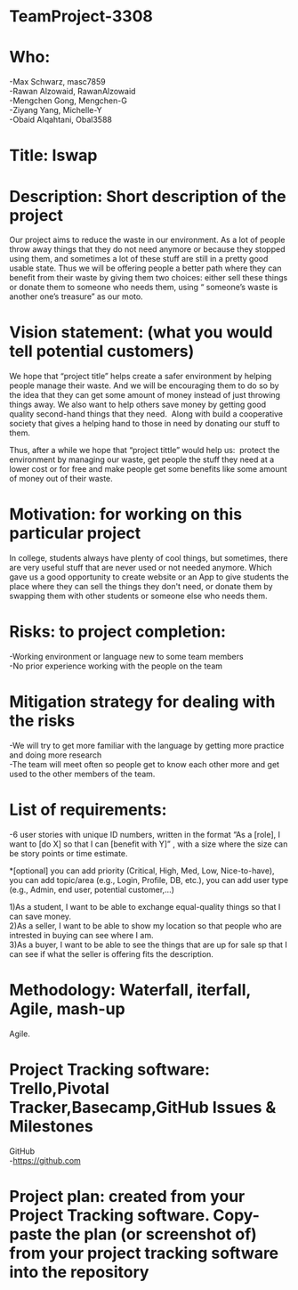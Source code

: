 # TeamProject-3308

# Who: 

-Max Schwarz, masc7859  
-Rawan Alzowaid, RawanAlzowaid  
-Mengchen Gong, Mengchen-G  
-Ziyang Yang, Michelle-Y  
-Obaid Alqahtani, Obal3588  


# Title: Iswap

# Description: Short description of the project 

Our project aims to reduce the waste in our environment. As a lot of people throw
away things that they do not need anymore or because they stopped using them,
and sometimes a lot of these stuff are still in a pretty good usable state.
Thus we will be offering people a better path where they can benefit from their
waste by giving them two choices: either sell these things or donate them to
someone who needs them, using “ someone’s waste is another one’s treasure” as
our moto. 


# Vision statement: (what you would tell potential customers)

We hope that “project title” helps create a safer environment by helping people
manage their waste. And we will be encouraging them to do so by the idea that
they can get some amount of money instead of just throwing things away. We also
want to help others save money by getting good quality second-hand things that
they need.  Along with build a cooperative society that gives a helping hand to those in need by donating our
stuff to them.

Thus,
after a while we hope that “project tittle” would help us:  protect the environment by managing our waste,
get people the stuff they need at a lower cost or for free and make people get
some benefits like some amount of money out of their waste.


# Motivation: for working on this particular project 

In college, students always have plenty of cool things, but sometimes, there are very useful stuff that are never used or not needed anymore. Which gave us a good opportunity to create website or an App to give students the place where they can sell the things they don't need, or donate them by swapping them with other students or someone else who needs them.


# Risks: to project completion:

-Working environment or language new to some team members  
-No prior experience working with the people on the team  


# Mitigation strategy for dealing with the risks

-We will try to get more familiar with the language by getting more practice and doing more research  
-The team will meet often so people get to know each other more and get used to the other members of the team.  


# List of requirements: 
-6 user stories with unique ID numbers, written in the format “As a [role], I want to [do X] so that I can [benefit with Y]” , with a size where the size can be story points or time estimate. 

*[optional] you can add priority (Critical, High, Med, Low, Nice-to-have), you can add topic/area (e.g., Login, Profile, DB, etc.), you can add user type (e.g., Admin, end user, potential customer,…)  

1)As a student, I want to be able to exchange equal-quality things so that I can save money.  
2)As a seller, I want to be able to show my location so that people who are intrested in buying can see where I am.  
3)As a buyer, I want to be able to see the things that are up for sale sp that I can see if what the seller is offering fits the description.   

# Methodology: Waterfall, iterfall, Agile, mash-up 

Agile.

# Project Tracking software: Trello,Pivotal Tracker,Basecamp,GitHub Issues & Milestones

GitHub  
-https://github.com

# Project plan: created from your Project Tracking software. Copy-paste the plan (or screenshot of) from your project tracking software into the repository
